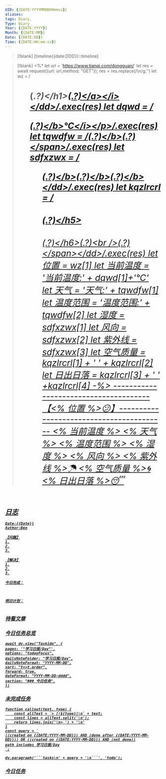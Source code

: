 ```yaml
---
UID: {{DATE:YYYYMMDDHHmmss}}
aliases: 
tags: Diary,
Type: Diary
Year: {{DATE:YYYY}}
Month: {{DATE:MM}}
Date: {{DATE:DD}}
Time: {{DATE:HH:mm:ss}}
---
```

> [!blank] 
> [timeline{{date:DDD}}::timeline]

>[!blank]
><%* 
let url = 'https://www.tianqi.com/dongguan/'
let res = await request({url: url,method: "GET"}); 
res = res.replace(/\n/g,'') 
let wz = /<dd class="name"><h1>(.*?)<\/h1><i><a href=(.*?) title=(.*?)>(.*?)<\/a><\/i><\/dd>/.exec(res)
let dqwd = /<p class="now"><b>(.*?)<\/b><i>℃<\/i><\/p>/.exec(res)
let tqwdfw = /<span><b>(.*?)<\/b>(.*?)<\/span>/.exec(res) 
let sdfxzwx = /<dd class="shidu"><b>(.*?)<\/b><b>(.*?)<\/b><b>(.*?)<\/b><\/dd>/.exec(res) 
let kqzlrcrl = /<dd class="kongqi" ><h5 style="background-color:#[0-9a-z]{6};">(.*?)<\/h5><h6>(.*?)<\/h6><span>(.*?)<br \/>(.*?)<\/span><\/dd>/.exec(res)
let 位置 = wz[1]
let 当前温度 = '当前温度:' + dqwd[1]+'℃'
let 天气 = '天气:' + tqwdfw[1]
let 温度范围 = '温度范围:' + tqwdfw[2]
let 湿度 = sdfxzwx[1]
let 风向 = sdfxzwx[2]
let 紫外线 = sdfxzwx[3]
let 空气质量 = kqzlrcrl[1] + ' ' + kqzlrcrl[2]
let 日出日落 = kqzlrcrl[3] + ' ' +kqzlrcrl[4] 
-%> 
--------------------------------------【<% 位置 %>😕】-----------------------------------------
<% 当前温度 %>
<% 天气 %>
<% 温度范围 %>
<% 湿度 %>
<% 风向 %>
<% 紫外线 %>☂
<% 空气质量 %>🌀
<% 日出日落 %>😴

## 日志

```
Date:{{Date}}
Author:Ben

【问题】
1.
2.
3.

【解决】
1.
2.
3.

今日完成：



明日计划：


```


### 待看文章



### 今日任务总览

```dataviewjs
await dv.view("Taskido", {
pages: '"学习日报/Day"',
options: "todayFocus",
dailyNoteFolder: "学习日报/Day",
dailyNoteFormat: "YYYY-MM-DD",
sort: "t=>t.order",
forward: true,
dateFormat: "YYYY-MM-DD-dddd",
section: "### 今日任务",
})
```

### 未完成任务

```dataviewjs
function callout(text, type) {
    const allText = `> [!${type}]\n` + text;
    const lines = allText.split('\n');
    return lines.join('\n> ') + '\n'
}
const query = `
((created on {{DATE:YYYY-MM-DD}}) AND (done after {{DATE:YYYY-MM-DD}})) OR ((created on {{DATE:YYYY-MM-DD}}) AND (not done))
path includes 学习日报/Day
`;

dv.paragraph('```tasks\n' + query + '\n```', 'todo');
```


### 今日任务
